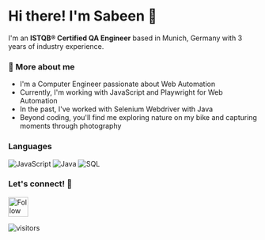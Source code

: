 # Hi there! I'm Sabeen 👋
I'm an **ISTQB® Certified QA Engineer** based in Munich, Germany with 3 years of industry experience.

### 🌱 More about me  
- I'm a Computer Engineer passionate about Web Automation
- Currently, I'm working with JavaScript and Playwright for Web Automation
- In the past, I've worked with Selenium Webdriver with Java
- Beyond coding, you'll find me exploring nature on my bike and capturing moments through photography

### Languages

![JavaScript](https://img.shields.io/badge/-JavaScript-000?&logo=JavaScript)
![Java](https://img.shields.io/badge/-Java-000?&logo=Java&logoColor=007396)
![SQL](https://img.shields.io/badge/-SQL-000?&logo=MySQL)


### Let's connect! 🤝

[<img src="https://raw.githubusercontent.com/Raymo111/Raymo111/master/socials/linkedin.png" height="40em" align="center" alt="Follow Raymo111 on LinkedIn" title="Follow Sabeen on LinkedIn"/>](https://www.linkedin.com/in/sabeenjavaid/)



![visitors](https://vbr.nathanchung.dev/badge?page_id=isabeen.isabeen1&color=00cf00)
